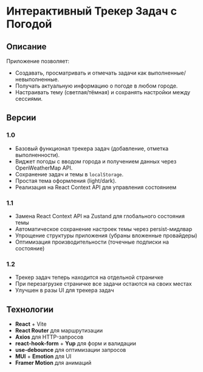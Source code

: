 # Интерактивный Трекер Задач с Погодой

## Описание

Приложение позволяет:

- Создавать, просматривать и отмечать задачи как выполненные/невыполненные.
- Получать актуальную информацию о погоде в любом городе.
- Настраивать тему (светлая/тёмная) и сохранять настройки между сессиями.

## Версии

### 1.0

- Базовый функционал трекера задач (добавление, отметка выполненности).
- Виджет погоды с вводом города и получением данных через OpenWeatherMap API.
- Сохранение задач и темы в `localStorage`.
- Простая тема оформления (light/dark).
- Реализация на React Context API для управления состоянием

### 1.1

- Замена React Context API на Zustand для глобального состояния темы
- Автоматическое сохранение настроек темы через persist-мидлвар
- Упрощение структуры приложения (убраны вложенные провайдеры)
- Оптимизация производительности (точечные подписки на состояние)

### 1.2
 
- Трекер задач теперь находится на отдельной страничке
- При перезагрузке страничке все задачи остаются на своих местах
- Улучшен в разы UI для трекера задач

## Технологии

- **React** + Vite
- **React Router** для маршрутизации
- **Axios** для HTTP-запросов
- **react-hook-form** + **Yup** для форм и валидации
- **use-debounce** для оптимизации запросов
- **MUI** + **Emotion** для UI
- **Framer Motion** для анимаций
